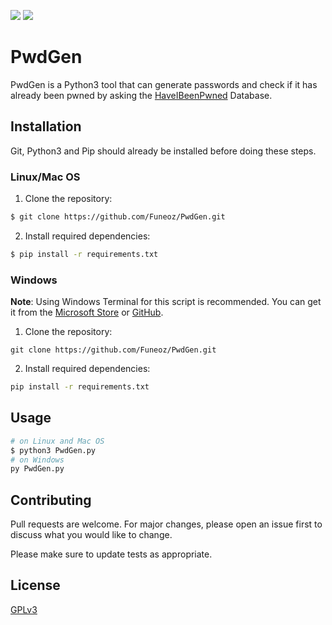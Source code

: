 ![](https://img.shields.io/github/license/Funeoz/PwdGen?style=flat-square) ![](https://img.shields.io/github/repo-size/Funeoz/PwdGen?style=flat-square)

# PwdGen

PwdGen is a Python3 tool that can generate passwords and check if it has already been pwned by asking
the [HaveIBeenPwned](https://haveibeenpwned.com/) Database.

## Installation

Git, Python3 and Pip should already be installed before doing these steps.

### Linux/Mac OS


1. Clone the repository:

```bash
$ git clone https://github.com/Funeoz/PwdGen.git
```

2. Install required dependencies:

```bash
$ pip install -r requirements.txt
```

### Windows

**Note**: Using Windows Terminal for this script is recommended. You can get it from
the [Microsoft Store](https://www.microsoft.com/en-gb/p/windows-terminal/9n0dx20hk701?source=lp&activetab=pivot:overviewtab)
or [GitHub](https://github.com/microsoft/terminal).

1. Clone the repository:

```
git clone https://github.com/Funeoz/PwdGen.git
```

2. Install required dependencies:

```bash
pip install -r requirements.txt
```

## Usage

```bash
# on Linux and Mac OS
$ python3 PwdGen.py 
# on Windows
py PwdGen.py
```

## Contributing

Pull requests are welcome. For major changes, please open an issue first to discuss what you would like to change.

Please make sure to update tests as appropriate.

## License

[GPLv3](https://github.com/Funeoz/PwdGen/blob/main/LICENSE)
